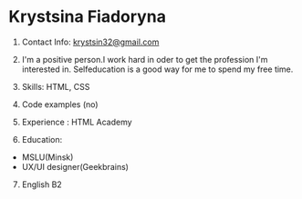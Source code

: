 # Krystsina Fiadoryna
1. Contact Info:
krystsin32@gmail.com

2. I'm a positive person.I work hard in oder to get the profession I'm interested in. 
Selfeducation is a good way for me to spend my free time. 
3. Skills: HTML, CSS
4. Code examples (no)
5. Experience : HTML Academy
6. Education:
+ MSLU(Minsk)
+ UX/UI designer(Geekbrains)
7. English B2
